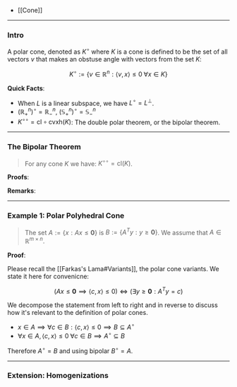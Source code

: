 * [[Cone]]


---
### **Intro**

A polar cone, denoted as $K^\circ$ where $K$ is a cone is defined to be the set of all vectors $v$ that makes an obstuse angle with vectors from the set $K$: 

$$
K^\circ := 
\left\lbrace
    v\in \mathbb{R}^n: 
    \langle v, x\rangle \le 0 \; \forall x \in K
\right\rbrace
$$

**Quick Facts**: 

* When $L$ is a linear subspace, we have $L^\circ = L^\perp$. 
* $(\mathbb R_+^n)^\circ = \mathbb R_-^n$, $(\mathbb S_+^n)^\circ =\mathbb S_-^n$
* $K^{\circ\circ} = \text{cl}\circ \text{cvxh}(K)$: The double polar theorem, or the bipolar theorem. 

---
### **The Bipolar Theorem**

> For any cone $K$ we have: $K^{\circ\circ} = \text{cl}(K)$. 

**Proofs**: 


**Remarks**:



---
### **Example 1: Polar Polyhedral Cone**

> The set $A := \{x: Ax \le \mathbf 0\}$ is $B:=\{A^T y: y\ge \mathbf 0\}$. We assume that $A \in \mathbb R^{m\times n}$. 

**Proof**: 

Please recall the [[Farkas's Lama#Variants]], the polar cone variants. We state it here for convenicne: 

$$
(Ax \le \mathbf 0 \implies \langle c, x\rangle \le 0) \iff (\exists y\ge \mathbf 0: A^Ty = c)
$$

We decompose the statement from left to right and in reverse to discuss how it's relevant to the definition of polar cones. 

* $x \in A\implies \forall c \in B: \langle c, x\rangle \le 0 \implies B \subseteq A^\circ$ 
* $\forall x \in A, \langle c, x\rangle \le 0\;  \forall c \in B \implies A^\circ \subseteq B$

Therefore $A^\circ = B$ and using bipolar $B^\circ = A$. 


---
### **Extension: Homogenizations**




